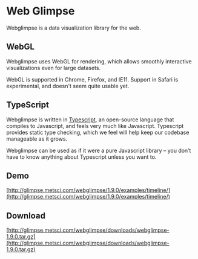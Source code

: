 # Web Glimpse

Webglimpse is a data visualization library for the web.


## WebGL

Webglimpse uses WebGL for rendering, which allows smoothly interactive visualizations even for large datasets.

WebGL is supported in Chrome, Firefox, and IE11. Support in Safari is experimental, and doesn't seem quite usable yet.


## TypeScript

Webglimpse is written in [Typescript](http://www.typescriptlang.org/), an open-source language that compiles to Javascript, and feels very much like Javascript. Typescript provides static type checking, which we feel will help keep our codebase manageable as it grows.

Webglimpse can be used as if it were a pure Javascript library – you don’t have to know anything about Typescript unless you want to.


## Demo

[http://glimpse.metsci.com/webglimpse/1.9.0/examples/timeline/](http://glimpse.metsci.com/webglimpse/1.9.0/examples/timeline/)


## Download

[http://glimpse.metsci.com/webglimpse/downloads/webglimpse-1.9.0.tar.gz](http://glimpse.metsci.com/webglimpse/downloads/webglimpse-1.9.0.tar.gz)
